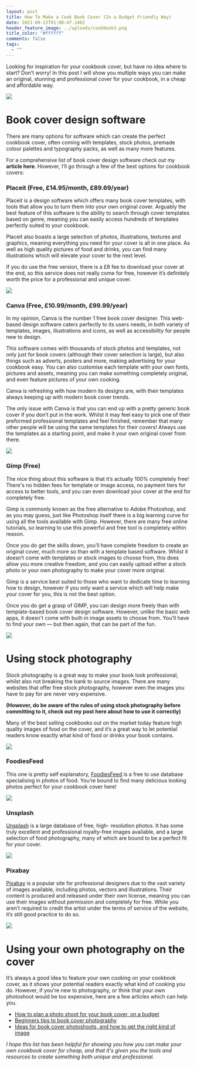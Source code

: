 ```yaml
---
layout: post
title: How To Make a Cook Book Cover (In a Budget Friendly Way)
date: 2021-09-22T01:00:47.146Z
header_feature_image: ../uploads/cookbook3.png
title_color: "#ffffff"
comments: false
tags:
  - ""
---
```

<!--StartFragment-->

Looking for inspiration for your cookbook cover, but have no idea where to start? Don’t worry! In this post I will show you multiple ways you can make an original, stunning and professional cover for your cookbook, in a cheap and affordable way.

![](../uploads/cookbook1.png)



# Book cover design software



There are many options for software which can create the perfect cookbook cover, often coming with templates, stock photos, premade colour palettes and typography packs, as well as many more features. 



For a comprehensive list of book cover design software check out my **article here**. However, I’ll go through a few of the best options for cookbook covers:



### Placeit (Free, £14.95/month, £89.69/year)

Placeit is a design software which offers many book cover templates, with tools that allow you to turn them into your own original cover. Arguably the best feature of this software is the ability to search through cover templates based on genre, meaning you can easily access hundreds of templates perfectly suited to your cookbook.

Placeit also boasts a large selection of photos, illustrations, textures and graphics, meaning everything you need for your cover is all in one place. As well as high quality pictures of food and drinks, you can find many illustrations which will elevate your cover to the next level.

If you do use the free version, there is a £8 fee to download your cover at the end, so this service does not really come for free, however it’s definitely worth the price for a professional and unique cover.

![](../uploads/cookbook5.png)



### Canva (Free, £10.99/month, £99.99/year)

In my opinion, Canva is the number 1 free book cover designer. This web-based design software caters perfectly to its users needs, in both variety of templates, images, illustrations and icons, as well as accessibility for people new to design.

This software comes with thousands of stock photos and templates, not only just for book covers (although their cover selection is large), but also things such as adverts, posters and more, making advertising for your cookbook easy. You can also customise each template with your own fonts, pictures and assets, meaning you can make something completely original, and even feature pictures of your own cooking.

Canva is refreshing with how modern its designs are, with their templates always keeping up with modern book cover trends.

The only issue with Canva is that you can end up with a pretty generic book cover if you don’t put in the work. Whilst it may feel easy to pick one of their preformed professional templates and feel finished, remember that many other people will be using the same templates for their covers! Always use the templates as a starting point, and make it your own original cover from there.

![](../uploads/cookbook6.png)



### Gimp (Free)

The nice thing about this software is that it’s actually 100% completely free! There's no hidden fees for template or image access, no payment tiers for access to better tools, and you can even download your cover at the end for completely free.

Gimp is commonly known as the free alternative to Adobe Photoshop, and as you may guess, just like Photoshop itself there is a big learning curve for using all the tools available with Gimp. However, there are many free online tutorials, so learning to use this powerful and free tool is completely within reason. 

Once you do get the skills down, you’ll have complete freedom to create an original cover, much more so than with a template based software. Whilst it doesn’t come with templates or stock images to choose from, this does allow you more creative freedom, and you can easily upload either a stock photo or your own photography to make your cover more original.

Gimp is a service best suited to those who want to dedicate time to learning how to design, however if you only want a service which will help make your cover for you, this is not the best option.

Once you do get a grasp of GIMP, you can design more freely than with template-based book cover design software. However, unlike the basic web apps, it doesn't come with built-in image assets to choose from. You'll have to find your own — but then again, that can be part of the fun.

![](../uploads/cookbook7.png)



# Using stock photography

Stock photography is a great way to make your book look professional, whilst also not breaking the bank to source images. There are many websites that offer free stock photography, however even the images you have to pay for are never very expensive. 

**(However, do be aware of the rules of using stock photography before committing to it, check out my post here about how to use it correctly)**

Many of the best selling cookbooks out on the market today feature high quality images of food on the cover, and it’s a great way to let potential readers know exactly what kind of food or drinks your book contains.

![](../uploads/cookbook4.png)



### FoodiesFeed

This one is pretty self explanatory, [FoodiesFeed](https://www.foodiesfeed.com/) is a free to use database specialising in photos of food. You’re bound to find many delicious looking photos perfect for your cookbook cover here!

![](../uploads/cookbook8.png)



### Unsplash

[Unsplash](https://unsplash.com/) is a large database of free, high- resolution photos. It has some truly excellent and professional royalty-free images available, and a large selection of food photography, many of which are bound to be a perfect fit for your cover.

![](../uploads/cookbook9.png)



### Pixabay

[Pixabay](https://pixabay.com/) is a popular site for professional designers due to the vast variety of images available, including photos, vectors and illustrations. Their content is produced and released under their own license, meaning you can use their images without permission and completely for free. While you aren’t required to credit the artist under the terms of service of the website, it’s still good practice to do so.

![](../uploads/cookbook10.png)



# Using your own photography on the cover



It’s always a good idea to feature your own cooking on your cookbook cover, as it shows your potential readers exactly what kind of cooking you do. However, if you're new to photography, or think that your own photoshoot would be too expensive, here are a few articles which can help you.

* [How to plan a photo shoot for your book cover, on a budget](https://melyssawilliams.com/how-to-plan-a-book-cover-photo-shoot/)
* [Beginners tips to book cover photography ](https://brutallyhonestmicrostock.com/2019/08/06/7-tips-on-getting-started-in-book-cover-photography/)
* [Ideas for book cover photoshoots, and how to get the right kind of image](https://digital-photography-school.com/shoot-images-for-book-covers/)

[](https://brutallyhonestmicrostock.com/2019/08/06/7-tips-on-getting-started-in-book-cover-photography/)



*I hope this list has been helpful for showing you how you can make your own cookbook cover for cheap, and that it's given you the tools and resources to create something both unique and professional.*



<!--EndFragment-->